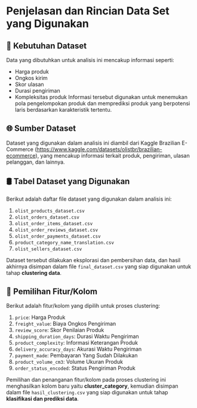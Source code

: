 # Penjelasan dan Rincian Data Set yang Digunakan

## 📑 Kebutuhan Dataset

Data yang dibutuhkan untuk analisis ini mencakup informasi seperti:

- Harga produk
- Ongkos kirim
- Skor ulasan
- Durasi pengiriman
- Kompleksitas produk
  Informasi tersebut digunakan untuk menemukan pola pengelompokan produk dan memprediksi produk yang berpotensi laris berdasarkan karakteristik tertentu.

## 🌐 Sumber Dataset

Dataset yang digunakan dalam analisis ini diambil dari Kaggle Brazilian E-Commerce (https://www.kaggle.com/datasets/olistbr/brazilian-ecommerce), yang mencakup informasi terkait produk, pengiriman, ulasan pelanggan, dan lainnya.

## 🛢️ Tabel Dataset yang Digunakan

Berikut adalah daftar file dataset yang digunakan dalam analisis ini:

1. `olist_products_dataset.csv`
2. `olist_orders_dataset.csv`
3. `olist_order_items_dataset.csv`
4. `olist_order_reviews_dataset.csv`
5. `olist_order_payments_dataset.csv`
6. `product_category_name_translation.csv`
7. `olist_sellers_dataset.csv`

Dataset tersebut dilakukan eksplorasi dan pembersihan data, dan hasil akhirnya disimpan dalam file `final_dataset.csv` yang siap digunakan untuk tahap **clustering data**.

## 🫧 Pemilihan Fitur/Kolom

Berikut adalah fitur/kolom yang dipilih untuk proses clustering:

1. `price`: Harga Produk
2. `freight_value`: Biaya Ongkos Pengiriman
3. `review_score`: Skor Penilaian Produk
4. `shipping_duration_days`: Durasi Waktu Pengiriman
5. `product_complexity`: Informasi Keterangan Produk
6. `delivery_accuracy_days`: Akurasi Waktu Pengiriman
7. `payment_made`: Pembayaran Yang Sudah Dilakukan
8. `product_volume_cm3`: Volume Ukuran Produk
9. `order_status_encoded`: Status Pengiriman Produk

Pemilihan dan penanganan fitur/kolom pada proses clustering ini menghasilkan kolom baru yaitu **cluster_category**, kemudian disimpan dalam file `hasil_clustering.csv` yang siap digunakan untuk tahap **klasifikasi dan prediksi data**.
